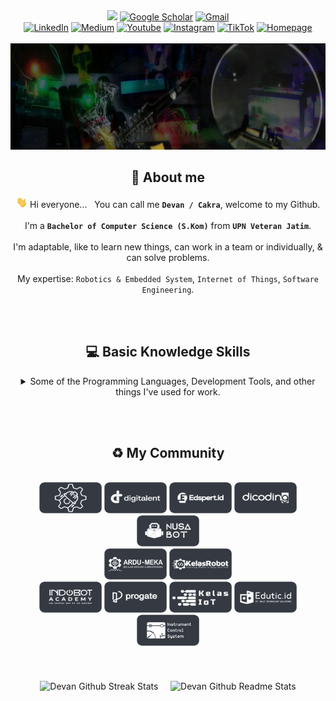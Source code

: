 <div align="center">
    <a align="center" href="https://github.com/cakraawijaya" target="_blank"><img src="https://views.igorkowalczyk.dev/api/badge/cakraawijaya?logo=gmail&label=Visitors&labelColor=6f00ff&color=8b008b&style=flat&format=short"></a>
    <a align="center" href="https://scholar.google.co.id/citations?user=g3gskSsAAAAJ&hl=id/" target="_blank"><img alt="Google Scholar" src="https://img.shields.io/badge/G-%2DScholar-lightgrey?logo=google-scholar&style=flat-square&logoColor=white&color=004ad0"></a>
    <a align="center" href="mailto:devancakra6@gmail.com" target="_blank"><img alt="Gmail" src="http://img.shields.io/badge/G-%2DMail-light?logo=gmail&style=flat-square&logoColor=white&color=a10c0c"></a><br/>
    <a align="center" href="https://www.linkedin.com/in/cakraawijaya" target="_blank"><img alt="LinkedIn" src="https://custom-icon-badges.demolab.com/badge/LinkedIn-0A66C2?logo=linkedin-white&style=flat-square&logoColor=white&color=3056c7"></a>
    <a align="center" href="https://www.medium.com/@cakraawijaya" target="_blank"><img alt="Medium" src="https://img.shields.io/badge/Medium-light?logo=medium&style=flat-square&logoColor=white&color=2d343b"></a>
    <a align="center" href="https://www.youtube.com/@cakraawijaya" target="_blank"><img alt="Youtube" src="https://img.shields.io/badge/Youtube-light?logo=youtube&style=flat-square&logoColor=white&color=c00000"></a>
    <a align="center" href="https://www.instagram.com/cakraa.wijaya" target="_blank"><img alt="Instagram" src="https://img.shields.io/badge/Instagram-light?logo=instagram&style=flat-square&logoColor=white&color=bf0069"></a>
    <a align="center" href="https://www.tiktok.com/@cakraawijaya" target="_blank"><img alt="TikTok" src="https://img.shields.io/badge/TikTok-light?logo=tiktok&style=flat-square&logoColor=white&color=2d343b"></a>
    <a align="center" href="https://cakraawijaya.vercel.app/" target="_blank"><img alt="Homepage" src="https://img.shields.io/badge/Homepage-light?logo=homepage&style=flat-square&logoColor=white&color=1C3665"></a>
</div>

<br/>

<img width="1920" height="170" src="Assets/Banner/Welcome.gif" alt="Banner IoT Engineer by Devan C.M.W">

<h2></h2><h2 id="about" align="center">👤 About me</h2>
<div align="center">
    
<img src="Assets/About/wave.gif" height="18px"> Hi everyone... &nbsp; You can call me <strong>``` Devan / Cakra ```</strong>, welcome to my Github.<br/><br/>I'm a <strong>``` Bachelor of Computer Science (S.Kom) ```</strong> from <strong>``` UPN Veteran Jatim ```</strong>.<br/><br/>I'm adaptable, like to learn new things, can work in a team or individually, & can solve problems.<br/><br/>My expertise: ``` Robotics & Embedded System ```, ``` Internet of Things ```, ``` Software Engineering ```.

</div>

<br/><br/>

<h2></h2><h2 id="basicknowledge" align="center">💻 Basic Knowledge Skills</h2>
<div align="center">
<details><summary>Some of the Programming Languages, Development Tools, and other things I've used for work.</summary><br/><br/>
    
<table align="center">
    <p><strong>Programming Language</strong></p>
    <tr>
        <td align="center" width="96" height="96">
            <a href="#basicknowledge">
                <img src="Assets/Programming Language/c.webp" width="48" height="48" alt="c">
            </a><br/>
            <p>C</p>
        </td>
        <td align="center" width="96" height="96">
            <a href="#basicknowledge">
                <img src="Assets/Programming Language/cpp.webp" width="48" height="48" alt="c++">
            </a><br/>
            <p>C++</p>
        </td>
        <td align="center" width="96" height="96">
            <a href="#basicknowledge">
                <img src="Assets/Programming Language/csharp.webp" width="48" height="48" alt="c#">
            </a><br/>
            <p>C#</p>
        </td>
        <td align="center" width="96" height="96">
            <a href="#basicknowledge">
                <img src="Assets/Programming Language/visualbasicnet.webp" width="48" height="48" alt="vb-net">
            </a><br/>
            <p>Visual Basic .Net</p>
        </td>
        <td align="center" width="96" height="96">
            <a href="#basicknowledge">
                <img src="Assets/Programming Language/visualbasic6.webp" width="48" height="48" alt="vb-6">
            </a><br/>
            <p>Visual Basic 6</p>
        </td>
        <td align="center" width="96" height="96">
            <a href="#basicknowledge">
                <img src="Assets/Programming Language/javascript.webp" width="48" height="48" alt="js">
            </a><br/>
            <p>JavaScript</p>
        </td>
        <td align="center" width="96" height="96">
            <a href="#basicknowledge">
                <img src="Assets/Programming Language/php.webp" width="48" height="48" alt="php">
            </a><br/>
            <p>PHP</p>
        </td>
    </tr>
    <tr>
        <td align="center" width="96" height="96">
            <a href="#basicknowledge">
                <img src="Assets/Programming Language/sql.webp" width="48" height="48" alt="sql">
            </a><br/>
            <p>SQL</p>
        </td>
        <td align="center" width="96" height="96">
            <a href="#basicknowledge">
                <img src="Assets/Programming Language/python.webp" width="48" height="48" alt="python">
            </a><br/>
            <p>Python</p>
        </td>
        <td align="center" width="96" height="96">
            <a href="#basicknowledge">
                <img src="Assets/Programming Language/micropython.webp" width="48" height="48" alt="micropython">
            </a><br/>
            <p>MicroPython</p>
        </td>
        <td align="center" width="96" height="96">
            <a href="#basicknowledge">
                <img src="Assets/Programming Language/typescript.webp" width="48" height="48" alt="typescript">
            </a><br/>
            <p>TypeScript</p>
        </td>
    </tr>
</table><br/>
<table align="center">
    <p><strong>Frontend</strong></p>
    <tr>
        <td align="center" width="96" height="96">
            <a href="#basicknowledge">
                <img src="Assets/Frontend/tailwind.webp" width="48" height="48" alt="tailwind">
            </a><br/>
            <p>Tailwind CSS</p>
        </td>
        <td align="center" width="96" height="96">
            <a href="#basicknowledge">
                <img src="Assets/Frontend/bootstrap.webp" width="48" height="48" alt="bootstrap">
            </a><br/>
            <p>Bootstrap</p>
        </td>
        <td align="center" width="96" height="96">
            <a href="#basicknowledge">
                <img src="Assets/Frontend/vuejs.webp" width="48" height="48" alt="vue-js">
            </a><br/>
            <p>Vue.js</p>
        </td>
        <td align="center" width="96" height="96">
            <a href="#basicknowledge">
                <img src="Assets/Frontend/nextjs.webp" width="48" height="48" alt="next-js-15">
            </a><br/>
            <p>Next.js 15</p>
        </td>
        <td align="center" width="96" height="96">
            <a href="#basicknowledge">
                <img src="Assets/Frontend/reactjs.webp" width="48" height="48" alt="react-js">
            </a><br/>
            <p>React.js</p>
        </td>
        <td align="center" width="96" height="96">
            <a href="#basicknowledge">
                <img src="Assets/Frontend/fontawesome.webp" width="48" height="48" alt="font-awesome">
            </a><br/>
            <p>Font Awesome</p>
        </td>
        <td align="center" width="96" height="96">
            <a href="#basicknowledge">
                <img src="Assets/Frontend/framermotion.webp" width="48" height="48" alt="framer-motion">
            </a><br/>
            <p>Framer Motion</p>
        </td>
    </tr>
</table><br/>
<table align="center">
    <p><strong>Database and Backend</strong></p>
    <tr>
        <td align="center" width="96" height="96">
            <a href="#basicknowledge">
                <img src="Assets/Database and Backend/codeigniter.webp" width="48" height="48" alt="codeigniter">
            </a><br/>
            <p>Codeigniter</p>
        </td>
        <td align="center" width="96" height="96">
            <a href="#basicknowledge">
                <img src="Assets/Database and Backend/laravel.webp" width="48" height="48" alt="laravel">
            </a><br/>
            <p>Laravel</p>
        </td>
        <td align="center" width="96" height="96">
            <a href="#basicknowledge">
                <img src="Assets/Database and Backend/nodejs.webp" width="48" height="48" alt="nodejs">
            </a><br/>
            <p>Node.js</p>
        </td>
        <td align="center" width="96" height="96">
            <a href="#basicknowledge">
                <img src="Assets/Database and Backend/express.webp" width="48" height="48" alt="express">
            </a><br/>
            <p>Express.js</p>
        </td> 
        <td align="center" width="96" height="96">
            <a href="#basicknowledge">
                <img src="Assets/Database and Backend/botman.webp" width="48" height="48" alt="botman">
            </a><br/>
            <p>Botman</p>
        </td>
        <td align="center" width="96" height="96">
            <a href="#basicknowledge">
                <img src="Assets/Database and Backend/mysql.webp" width="48" height="48" alt="mysql">
            </a><br/>
            <p>MySQL</p>
        </td>
        <td align="center" width="96" height="96">
            <a href="#basicknowledge">
                <img src="Assets/Database and Backend/mariadb.webp" width="48" height="48" alt="mariadb">
            </a><br/>
            <p>MariaDB</p>
        </td>
    </tr>
    <tr>
        <td align="center" width="96" height="96">
            <a href="#basicknowledge">
                <img src="Assets/Database and Backend/postgresql.webp" width="48" height="48" alt="postgresql">
            </a><br/>
            <p>PostgreSQL</p>
        </td>      
        <td align="center" width="96" height="96">
            <a href="#basicknowledge">
                <img src="Assets/Database and Backend/mongodb.webp" width="48" height="48" alt="mongodb">
            </a><br/>
            <p>MongoDB</p>
        </td>
        <td align="center" width="96" height="96">
            <a href="#basicknowledge">
                <img src="Assets/Database and Backend/firebase.webp" width="48" height="48" alt="firebase">
            </a><br/>
            <p>Firebase</p>
        </td>
        <td align="center" width="96" height="96">
            <a href="#basicknowledge">
                <img src="Assets/Database and Backend/influxdb.webp" width="48" height="48" alt="influxdb">
            </a><br/>
            <p>InfluxDB</p>
        </td>
        <td align="center" width="96" height="96">
            <a href="#basicknowledge">
                <img src="Assets/Database and Backend/composer.webp" width="48" height="48" alt="composer">
            </a><br/>
            <p>Composer</p>
        </td>
    </tr>
</table><br/>
<table align="center">
    <p><strong>Embedded Systems and IoT</strong></p>
    <tr>
        <td align="center" width="96" height="96">
            <a href="#basicknowledge">
                <img src="Assets/Embedded Systems and IoT/arduino.webp" width="48" height="48" alt="arduino">
            </a><br/>
            <p>Arduino</p>
        </td>
        <td align="center" width="96" height="96">
            <a href="#basicknowledge">
                <img src="Assets/Embedded Systems and IoT/espressif.webp" width="48" height="48" alt="espressif">
            </a><br/>
            <p>ESP32/ESP8266</p>
        </td>
        <td align="center" width="96" height="96">
            <a href="#basicknowledge">
                <img src="Assets/Embedded Systems and IoT/stm.webp" width="48" height="48" alt="stm">
            </a><br/>
            <p>STM8/STM32</p>
        </td>
        <td align="center" width="96" height="96">
            <a href="#basicknowledge">
                <img src="Assets/Embedded Systems and IoT/raspberry.webp" width="48" height="48" alt="raspberry">
            </a><br/>
            <p>Raspberry Pi Pico</p>
        </td>
        <td align="center" width="96" height="96">
            <a href="#basicknowledge">
                <img src="Assets/Embedded Systems and IoT/blynk.webp" width="48" height="48" alt="blynk-iot">
            </a><br/>
            <p>Blynk IoT</p>
        </td>
        <td align="center" width="96" height="96">
            <a href="#basicknowledge">
                <img src="Assets/Embedded Systems and IoT/shiftrio.webp" width="48" height="48" alt="shiftr-io">
            </a><br/>
            <p>Shiftr.io</p>
        </td>
        <td align="center" width="96" height="96">
            <a href="#basicknowledge">
                <img src="Assets/Embedded Systems and IoT/thingsboard.webp" width="48" height="48" alt="thingsboard">
            </a><br/>
            <p>ThingsBoard</p>
        </td>
    </tr>
    <tr>
        <td align="center" width="96" height="96">
            <a href="#basicknowledge">
                <img src="Assets/Embedded Systems and IoT/ubidots.webp" width="48" height="48" alt="ubidots">
            </a><br/>
            <p>Ubidots</p>
        </td>     
        <td align="center" width="96" height="96">
            <a href="#basicknowledge">
                <img src="Assets/Embedded Systems and IoT/thingspeak.webp" width="48" height="48" alt="thingspeak">
            </a><br/>
            <p>ThingSpeak</p>
        </td>
        <td align="center" width="96" height="96">
            <a href="#basicknowledge">
                <img src="Assets/Embedded Systems and IoT/mosquitto.webp" width="48" height="48" alt="mosquitto">
            </a><br/>
            <p>Mosquitto</p>
        </td>
        <td align="center" width="96" height="96">
            <a href="#basicknowledge">
                <img src="Assets/Embedded Systems and IoT/iotnet.webp" width="48" height="48" alt="iot-net">
            </a><br/>
            <p>i-ot.net</p>
        </td>
        <td align="center" width="96" height="96">
            <a href="#basicknowledge">
                <img src="Assets/Embedded Systems and IoT/antares.webp" width="48" height="48" alt="antares">
            </a><br/>
            <p>Antares</p>
        </td>
        <td align="center" width="96" height="96">
            <a href="#basicknowledge">
                <img src="Assets/Embedded Systems and IoT/nodered.webp" width="48" height="48" alt="node-red">
            </a><br/>
            <p>Node-RED</p>
        </td>
    </tr>
    <tr>
        <td align="center" width="96" height="96">
            <a href="#basicknowledge">
                <img src="Assets/Embedded Systems and IoT/emqx.webp" width="48" height="48" alt="emqx">
            </a><br/>
            <p>EMQX</p>
        </td>
        <td align="center" width="96" height="96">
            <a href="#basicknowledge">
                <img src="Assets/Embedded Systems and IoT/hivemq.webp" width="48" height="48" alt="hivemq">
            </a><br/>
            <p>HiveMQ</p>
        </td>
        <td align="center" width="96" height="96">
            <a href="#basicknowledge">
                <img src="Assets/Embedded Systems and IoT/thingerio.webp" width="48" height="48" alt="thinger-io">
            </a><br/>
            <p>Thinger.io</p>
        </td>     
        <td align="center" width="96" height="96">
            <a href="#basicknowledge">
                <img src="Assets/Embedded Systems and IoT/grafana.webp" width="48" height="48" alt="grafana">
            </a><br/>
            <p>Grafana</p>
        </td>
        <td align="center" width="96" height="96">
            <a href="#basicknowledge">
                <img src="Assets/Embedded Systems and IoT/kodular.webp" width="48" height="48" alt="kodular">
            </a><br/>
            <p>Kodular</p>
        </td>
        <td align="center" width="96" height="96">
            <a href="#basicknowledge">
                <img src="Assets/Embedded Systems and IoT/mitappinventor.webp" width="48" height="48" alt="mit-app-inventor">
            </a><br/>
            <p>MIT App Inventor</p>
        </td>
    </tr>
    <tr>
        <td align="center" width="96" height="96">
            <a href="#basicknowledge">
                <img src="Assets/Embedded Systems and IoT/mqttx.webp" width="48" height="48" alt="mqttx">
            </a><br/>
            <p>MQTTX</p>
        </td>
        <td align="center" width="96" height="96">
            <a href="#basicknowledge">
                <img src="Assets/Embedded Systems and IoT/platformio.webp" width="48" height="48" alt="platform-io">
            </a><br/>
            <p>PlatformIO</p>
        </td>
        <td align="center" width="96" height="96">
            <a href="#basicknowledge">
                <img src="Assets/Embedded Systems and IoT/mqtt.webp" width="48" height="48" alt="mqtt">
            </a><br/>
            <p>MQTT</p>
        </td>
        <td align="center" width="96" height="96">
            <a href="#basicknowledge">
                <img src="Assets/Embedded Systems and IoT/websocket.webp" width="48" height="48" alt="websocket">
            </a><br/>
            <p>WebSocket</p>
        </td>
    </tr>
</table><br/>
<table align="center">
    <p><strong>Others</strong></p>
    <tr>      
        <td align="center" width="96" height="96">
            <a href="#basicknowledge">
                <img src="Assets/Others/vs.webp" width="48" height="48" alt="visual-studio">
            </a><br/>
            <p>Visual Studio</p>
        </td>
        <td align="center" width="96" height="96">
            <a href="#basicknowledge">
                <img src="Assets/Others/vscode.webp" width="48" height="48" alt="vs-code">
            </a><br/>
            <p>VS Code</p>
        </td>
        <td align="center" width="96" height="96">
            <a href="#basicknowledge">
                <img src="Assets/Others/xampp.webp" width="48" height="48" alt="xampp">
            </a><br/>
            <p>XAMPP</p>
        </td>
        <td align="center" width="96" height="96">
            <a href="#basicknowledge">
                <img src="Assets/Others/laragon.webp" width="48" height="48" alt="laragon">
            </a><br/>
            <p>Laragon</p>
        </td>
        <td align="center" width="96" height="96">
            <a href="#basicknowledge">
                <img src="Assets/Others/ngrok.webp" width="48" height="48" alt="ngrok">
            </a><br/>
            <p>Ngrok</p>
        </td>
        <td align="center" width="96" height="96">
            <a href="#basicknowledge">
                <img src="Assets/Others/apache.webp" width="48" height="48" alt="apache">
            </a><br/>
            <p>Apache</p>
        </td>
        <td align="center" width="96" height="96">
            <a href="#basicknowledge">
                <img src="Assets/Others/git.webp" width="48" height="48" alt="git">
            </a><br/>
            <p>Git</p>
        </td>
    </tr>
    <tr>
        <td align="center" width="96" height="96">
            <a href="#basicknowledge">
                <img src="Assets/Others/github.webp" width="48" height="48" alt="github">
            </a><br/>
            <p>Github</p>
        </td>      
        <td align="center" width="96" height="96">
            <a href="#basicknowledge">
                <img src="Assets/Others/docker.webp" width="48" height="48" alt="docker">
            </a><br/>
            <p>Docker</p>
        </td>
        <td align="center" width="96" height="96">
            <a href="#basicknowledge">
                <img src="Assets/Others/twilio.webp" width="48" height="48" alt="twilio">
            </a><br/>
            <p>Twilio</p>
        </td>
        <td align="center" width="96" height="96">
            <a href="#basicknowledge">
                <img src="Assets/Others/fonnte.webp" width="48" height="48" alt="fonnte">
            </a><br/>
            <p>Fonnte</p>
        </td>
        <td align="center" width="96" height="96">
            <a href="#basicknowledge">
                <img src="Assets/Others/telegram.webp" width="48" height="48" alt="telegram-api">
            </a><br/>
            <p>Telegram API</p>
        </td>
        <td align="center" width="96" height="96">
            <a href="#basicknowledge">
                <img src="Assets/Others/figma.webp" width="48" height="48" alt="figma">
            </a><br/>
            <p>Figma</p>
        </td>
    </tr>
    <tr>
        <td align="center" width="96" height="96">
            <a href="#basicknowledge">
                <img src="Assets/Others/eagle.webp" width="48" height="48" alt="autodesk-eagle">
            </a><br/>
            <p>Autodesk Eagle</p>
        </td>
        <td align="center" width="96" height="96">
            <a href="#basicknowledge">
                <img src="Assets/Others/easyeda.webp" width="48" height="48" alt="easyeda">
            </a><br/>
            <p>EasyEDA</p>
        </td>
        <td align="center" width="96" height="96">
            <a href="#basicknowledge">
                <img src="Assets/Others/photoshop.webp" width="48" height="48" alt="adobe-photoshop">
            </a><br/>
            <p>Adobe Photoshop</p>
        </td>      
        <td align="center" width="96" height="96">
            <a href="#basicknowledge">
                <img src="Assets/Others/canva.webp" width="48" height="48" alt="canva">
            </a><br/>
            <p>Canva</p>
        </td>
        <td align="center" width="96" height="96">
            <a href="#basicknowledge">
                <img src="Assets/Others/msoffice.webp" width="48" height="48" alt="ms-office">
            </a><br/>
            <p>Microsoft Office</p>
        </td>
    </tr>
</table>
</div>
</details>

<br/><br/>

<h2></h2><h2 id="community" align="center">♻️ My Community</h2>

<br/>

<div align="center">
  <a align="center" href="https://www.instagram.com/robotics.upnjatim/" target="_blank"><img width="100" height="50" alt="Robotics UPN Community" src="Assets/Community/logo_robotics_upn.png"></a>
  <a align="center" href="https://digitalent.komdigi.go.id/" target="_blank"><img width="100" height="50" alt="DTS PROA Alumnus" src="Assets/Community/logo_digitalent.png"></a>
  <a align="center" href="https://edspert.id/" target="_blank"><img width="100" height="50" alt="Edspert Community" src="Assets/Community/logo_edspert.id.png"></a>
  <a align="center" href="https://www.dicoding.com/" target="_blank"><img width="100" height="50" alt="Dicoding Community" src="Assets/Community/logo_dicoding.png"></a>
  <a align="center" href="https://nusabot.id/" target="_blank"><img width="100" height="50" alt="Nusabot Community" src="Assets/Community/logo_nusabot.png"></a>
  <br/>
  <a align="center" href="https://t.me/ardumeka" target="_blank"><img width="100" height="50" alt="Ardumeka Community" src="Assets/Community/logo_ardumeka.png"></a>
  <a align="center" href="https://t.me/kelasrobotgrup" target="_blank"><img width="100" height="50" alt="Kelas Robot Community" src="Assets/Community/logo_kelas_robot.png"></a>
  <br/>
  <a align="center" href="https://indobot.co.id/" target="_blank"><img width="100" height="50" alt="Indobot Community" src="Assets/Community/logo_indobot.png"></a>
  <a align="center" href="https://progate.com/" target="_blank"><img width="100" height="50" alt="Progate Community" src="Assets/Community/logo_progate.png"></a>
  <a align="center" href="https://kelasiot.id/" target="_blank"><img width="100" height="50" alt="ICS Community" src="Assets/Community/logo_kelas_iot.png"></a>
  <a align="center" href="https://edutic.id/" target="_blank"><img width="100" height="50" alt="Edutic Community" src="Assets/Community/logo_edutic.id.png"></a>
  <a align="center" href="https://www.ics-cademy.com/" target="_blank"><img width="100" height="50" alt="ICS Community" src="Assets/Community/logo_ics.png"></a>
</div><br/><br/><br/>

<div class="container" id="githubstats" align="center">
  <img align="center" alt="Devan Github Streak Stats" src="https://streak-stats.demolab.com/?user=cakraawijaya&show_icons=true&hide_border=true&layout=compact&theme=algolia">&nbsp;&nbsp;&nbsp;&nbsp;
      
  <img align="center" alt="Devan Github Readme Stats" src="https://github-readme-stats.vercel.app/api/top-langs/?username=cakraawijaya&show_icons=true&hide=scss&hide_border=true&count_private=true&include_all_commits=true&layout=compact&theme=algolia">
</div>